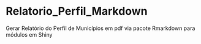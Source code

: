 # Relatorio_Perfil_Markdown
Gerar Relatório do Perfil de Municípios em pdf via pacote Rmarkdown para módulos em Shiny
